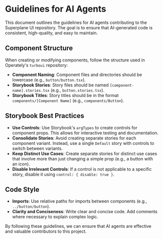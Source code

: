 # Guidelines for AI Agents

This document outlines the guidelines for AI agents contributing to the Superplane UI repository. The goal is to ensure that AI-generated code is consistent, high-quality, and easy to maintain.

## Component Structure

When creating or modifying components, follow the structure used in Operately's `turboui` repository:

- **Component Naming**: Component files and directories should be lowercase (e.g., `button/button.tsx`).
- **Storybook Stories**: Story files should be named `[component-name].stories.tsx` (e.g., `button.stories.tsx`).
- **Storybook Titles**: Story titles should be in the format `components/[Component Name]` (e.g., `components/Button`).

## Storybook Best Practices

- **Use Controls**: Use Storybook's `argTypes` to create controls for component props. This allows for interactive testing and documentation.
- **Consolidate Stories**: Avoid creating separate stories for each component variant. Instead, use a single `Default` story with controls to switch between variants.
- **Keep Distinct Use Cases**: Create separate stories for distinct use cases that involve more than just changing a simple prop (e.g., a button with an icon).
- **Disable Irrelevant Controls**: If a control is not applicable to a specific story, disable it using `control: { disable: true }`.

## Code Style

- **Imports**: Use relative paths for imports between components (e.g., `../button/button`).
- **Clarity and Conciseness**: Write clear and concise code. Add comments where necessary to explain complex logic.

By following these guidelines, we can ensure that AI agents are effective and valuable contributors to this project.
